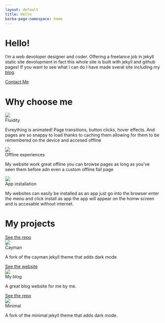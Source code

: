 ```yaml
---
layout: default
title: Hello
barba-page-namespace: home
---
```


# Hello!

I’m a web devoloper designer and coder. Offering a freelance job in jekyll static site devolopment in fact this whole site is built with jekyll and github pages! If you want to see what I can do I have made sveral site including my [blog](https://godalming123.github.io/blog/).

<a target="_blank" href="mailto: r2hk9ahnf@relay.firefox.com" class="btn waves-effect waves-light">Contact Me</a>

# Why choose me
<div class="card-container alignment-2">
      <div class="clickable-div card grey lighten-4 waves-effect">
        <!-- image -->
        <div class="card-image">
          <img loading="lazy" src="{{ document.front-image }}">
        </div>
        <!-- text -->
        <div class="card-content">
          <!-- title -->
          <span class="card-title">Fluidity</span>
          <!-- desription -->
          <p>Evreything is animated! Page transitions, button clicks, hover effects. And pages are so snappy to load thanks to caching them allowing for them to be remembered on the device and accesed offline</p>
        </div>
      </div>
      <div class="clickable-div card grey lighten-4 waves-effect">
        <!-- image -->
        <div class="card-image">
          <img loading="lazy" src="{{ document.front-image }}">
        </div>
        <!-- text -->
        <div class="card-content">
          <!-- title -->
          <span class="card-title">Offline experiences</span>
          <!-- desription -->
          <p>My website work great offline you can browse pages as long as you've seen them before adn even a custom offline fail page</p>
        </div>
      </div>
     <div class="clickable-div card grey lighten-4 waves-effect">
        <!-- image -->
        <div class="card-image">
          <img loading="lazy" src="{{ document.front-image }}">
        </div>
        <!-- text -->
        <div class="card-content">
          <!-- title -->
          <span class="card-title">App installation</span>
          <!-- desription -->
          <p>My websites can easily be installed as an app just go into the browser enter the menu and click install as app the app will appear on the homw screen and is accesable without internet.</p>
        </div>
      </div>
  </div>

# My projects
<div class="card-container alignment-2">
      <div class="clickable-div card grey lighten-4 waves-effect">
        <!-- url -->
        <a href="https://github.com/godalming123/cayman/tree/patch-1" class="clickable-div-link">See the repo</a>
        <!-- image -->
        <div class="card-image">
          <img loading="lazy" src="{{ document.front-image }}">
        </div>
        <!-- text -->
        <div class="card-content">
          <!-- title -->
          <span class="card-title">Cayman</span>
          <!-- desription -->
          <p>A fork of the cayman jekyll theme that adds dark mode</p>
        </div>
      </div>
      <div class="clickable-div card grey lighten-4 waves-effect">
        <!-- url -->
        <a href="https://godalming123.github.io/blog" class="clickable-div-link">See the website</a>
        <!-- image -->
        <div class="card-image">
          <img loading="lazy" src="{{ document.front-image }}">
        </div>
        <!-- text -->
        <div class="card-content">
          <!-- title -->
          <span class="card-title">My blog</span>
          <!-- desription -->
          <p>A great blog website for me by me.</p>
        </div>
      <div class="clickable-div card grey lighten-4 waves-effect">
        <!-- url -->
        <a href="https://github.com/godalming123/minimal" class="clickable-div-link">See the repo</a>
        <!-- image -->
        <div class="card-image">
          <img loading="lazy" src="{{ document.front-image }}">
        </div>
        <!-- text -->
        <div class="card-content">
          <!-- title -->
          <span class="card-title">Minimal</span>
          <!-- desription -->
          <p>A fork of the minimal jekyll theme that adds dark mode.</p>
        </div>
      </div>
  </div>
